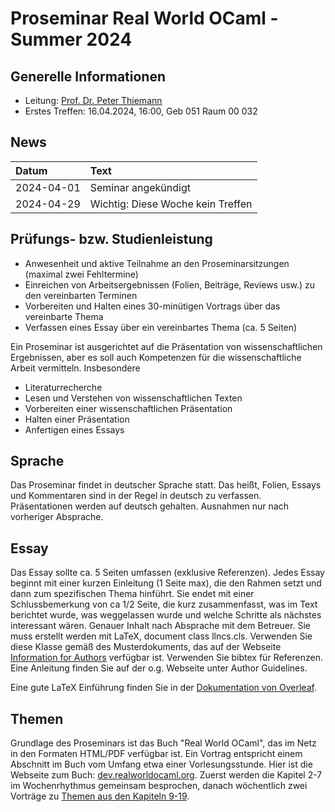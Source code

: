 # Proseminar Real World OCaml - Summer 2024

## Generelle Informationen

- Leitung: [Prof. Dr. Peter Thiemann](/team/thiemann.md)
- Erstes Treffen: 16.04.2024, 16:00, Geb 051 Raum 00 032

## News

| Datum | Text |
|:-----|:-----|
| 2024-04-01 | Seminar angekündigt |
| 2024-04-29 | Wichtig: Diese Woche kein Treffen |

## Prüfungs- bzw. Studienleistung
- Anwesenheit und aktive Teilnahme an den Proseminarsitzungen (maximal zwei Fehltermine)
- Einreichen von Arbeitsergebnissen (Folien, Beiträge, Reviews usw.) zu den vereinbarten Terminen
- Vorbereiten und Halten eines 30-minütigen Vortrags über das vereinbarte Thema
- Verfassen eines Essay über ein vereinbartes Thema (ca. 5 Seiten)

Ein Proseminar ist ausgerichtet auf die Präsentation von wissenschaftlichen Ergebnissen, aber es soll auch Kompetenzen für die wissenschaftliche Arbeit vermitteln. Insbesondere

- Literaturrecherche
- Lesen und Verstehen von wissenschaftlichen Texten
- Vorbereiten einer wissenschaftlichen Präsentation
- Halten einer Präsentation
- Anfertigen eines Essays

## Sprache
Das Proseminar findet in deutscher Sprache statt. Das heißt, Folien, Essays und Kommentaren sind in der Regel in deutsch zu verfassen. Präsentationen werden auf deutsch gehalten. Ausnahmen nur nach vorheriger Absprache.

## Essay
Das Essay sollte ca. 5 Seiten umfassen (exklusive Referenzen). 
Jedes Essay beginnt mit einer kurzen Einleitung (1 Seite max), die den Rahmen setzt und dann zum spezifischen Thema hinführt.
Sie endet mit einer Schlussbemerkung von ca 1/2 Seite, die kurz zusammenfasst, was im Text berichtet wurde, was weggelassen wurde und welche Schritte als nächstes interessant wären. 
Genauer Inhalt nach Absprache mit dem Betreuer. 
Sie muss erstellt werden mit LaTeX, document class llncs.cls. 
Verwenden Sie diese Klasse gemäß des Musterdokuments, das auf der Webseite [Information for Authors](https://www.springer.com/gp/computer-science/lncs/conference-proceedings-guidelines) verfügbar ist. 
Verwenden Sie bibtex für Referenzen. Eine Anleitung finden Sie auf der o.g. 
Webseite unter Author Guidelines.

Eine gute LaTeX Einführung finden Sie in der [Dokumentation von Overleaf](https://www.overleaf.com/learn).

## Themen
Grundlage des Proseminars ist das Buch "Real World OCaml", das im Netz in den Formaten HTML/PDF verfügbar ist. Ein Vortrag entspricht einem Abschnitt im Buch vom Umfang etwa einer Vorlesungsstunde. Hier ist die Webseite zum Buch: [dev.realworldocaml.org](https://dev.realworldocaml.org/). Zuerst werden die Kapitel 2-7 im Wochenrhythmus gemeinsam besprochen, danach wöchentlich zwei Vorträge zu [Themen aus den Kapiteln 9-19](https://proglang.informatik.uni-freiburg.de/teaching/proseminar/2022ss/Themen.pdf).